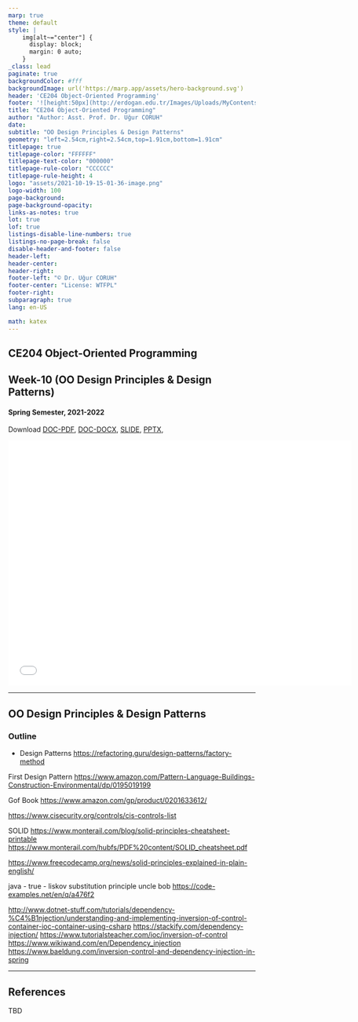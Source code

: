 ```yaml
---
marp: true
theme: default
style: |
    img[alt~="center"] {
      display: block;
      margin: 0 auto;
    }
_class: lead
paginate: true
backgroundColor: #fff
backgroundImage: url('https://marp.app/assets/hero-background.svg')
header: 'CE204 Object-Oriented Programming'
footer: '![height:50px](http://erdogan.edu.tr/Images/Uploads/MyContents/L_379-20170718142719217230.jpg) RTEU CE204 Week-10'
title: "CE204 Object-Oriented Programming"
author: "Author: Asst. Prof. Dr. Uğur CORUH"
date:
subtitle: "OO Design Principles & Design Patterns"
geometry: "left=2.54cm,right=2.54cm,top=1.91cm,bottom=1.91cm"
titlepage: true
titlepage-color: "FFFFFF"
titlepage-text-color: "000000"
titlepage-rule-color: "CCCCCC"
titlepage-rule-height: 4
logo: "assets/2021-10-19-15-01-36-image.png"
logo-width: 100 
page-background:
page-background-opacity:
links-as-notes: true
lot: true
lof: true
listings-disable-line-numbers: true
listings-no-page-break: false
disable-header-and-footer: false
header-left:
header-center:
header-right:
footer-left: "© Dr. Uğur CORUH"
footer-center: "License: WTFPL"
footer-right:
subparagraph: true
lang: en-US 

math: katex
---
```


<!-- _backgroundColor: aquq -->

<!-- _color: orange -->

<!-- paginate: false -->

## CE204 Object-Oriented Programming

## Week-10 (OO Design Principles & Design Patterns)

#### Spring Semester, 2021-2022

Download [DOC-PDF](ce204-week-10.tr.md_doc.pdf), [DOC-DOCX](ce204-week-10.tr.md_word.docx), [SLIDE](ce204-week-10.tr.md_slide.pdf), [PPTX](ce204-week-10.tr.md_slide.pptx),

<iframe width=700, height=500 frameBorder=0 src="../ce204-week-10.tr.md_slide.html"></iframe>

---

<!-- paginate: true -->

## OO Design Principles & Design Patterns

### Outline

- Design Patterns
https://refactoring.guru/design-patterns/factory-method

First Design Pattern
https://www.amazon.com/Pattern-Language-Buildings-Construction-Environmental/dp/0195019199

Gof Book
https://www.amazon.com/gp/product/0201633612/

https://www.cisecurity.org/controls/cis-controls-list

SOLID
https://www.monterail.com/blog/solid-principles-cheatsheet-printable
https://www.monterail.com/hubfs/PDF%20content/SOLID_cheatsheet.pdf

https://www.freecodecamp.org/news/solid-principles-explained-in-plain-english/

java - true - liskov substitution principle uncle bob
https://code-examples.net/en/q/a476f2


http://www.dotnet-stuff.com/tutorials/dependency-%C4%B1njection/understanding-and-implementing-inversion-of-control-container-ioc-container-using-csharp
https://stackify.com/dependency-injection/
https://www.tutorialsteacher.com/ioc/inversion-of-control
https://www.wikiwand.com/en/Dependency_injection
https://www.baeldung.com/inversion-control-and-dependency-injection-in-spring

---

## References

TBD
